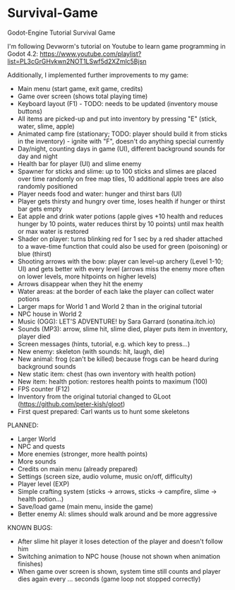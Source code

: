 # Survival-Game
 Godot-Engine Tutorial Survival Game

I'm following Devworm's tutorial on Youtube to learn game programming in Godot 4.2: https://www.youtube.com/playlist?list=PL3cGrGHvkwn2NOT1LSwf5d2XZmlc5Bjsn

Additionally, I implemented further improvements to my game:
- Main menu (start game, exit game, credits)
- Game over screen (shows total playing time)
- Keyboard layout (F1) - TODO: needs to be updated (inventory mouse buttons)
- All items are picked-up and put into inventory by pressing "E" (stick, water, slime, apple)
- Animated camp fire (stationary; TODO: player should build it from sticks in the inventory) - ignite with "F", doesn't do anything special currently
- Day/night, counting days in game (UI), different background sounds for day and night
- Health bar for player (UI) and slime enemy
- Spawner for sticks and slime: up to 100 sticks and slimes are placed over time randomly on free map tiles, 10 additional apple trees are also randomly positioned
- Player needs food and water: hunger and thirst bars (UI)
- Player gets thirsty and hungry over time, loses health if hunger or thirst bar gets empty
- Eat apple and drink water potions (apple gives +10 health and reduces hunger by 10 points, water reduces thirst by 10 points) until max health or max water is restored
- Shader on player: turns blinking red for 1 sec by a red shader attached to a wave-time function that could also be used for green (poisoning) or blue (thirst)
- Shooting arrows with the bow: player can level-up archery (Level 1-10; UI) and gets better with every level (arrows miss the enemy more often on lower levels, more hitpoints on higher levels)
- Arrows disappear when they hit the enemy
- Water areas: at the border of each lake the player can collect water potions
- Larger maps for World 1 and World 2 than in the original tutorial
- NPC house in World 2
- Music (OGG): LET'S ADVENTURE! by Sara Garrard (sonatina.itch.io)
- Sounds (MP3): arrow, slime hit, slime died, player puts item in inventory, player died
- Screen messages (hints, tutorial, e.g. which key to press...)
- New enemy: skeleton (with sounds: hit, laugh, die)
- New animal: frog (can't be killed) because frogs can be heard during background sounds
- New static item: chest (has own inventory with health potion)
- New item: health potion: restores health points to maximum (100)
- FPS counter (F12)
- Inventory from the original tutorial changed to GLoot (https://github.com/peter-kish/gloot)
- First quest prepared: Carl wants us to hunt some skeletons


PLANNED:
- Larger World
- NPC and quests
- More enemies (stronger, more health points)
- More sounds
- Credits on main menu (already prepared)
- Settings (screen size, audio volume, music on/off, difficulty)
- Player level (EXP)
- Simple crafting system (sticks -> arrows, sticks -> campfire, slime -> health potion...)
- Save/load game (main menu, inside the game)
- Better enemy AI: slimes should walk around and be more aggressive

KNOWN BUGS:
- After slime hit player it loses detection of the player and doesn't follow him
- Switching animation to NPC house (house not shown when animation finishes)
- When game over screen is shown, system time still counts and player dies again every ... seconds (game loop not stopped correctly)
